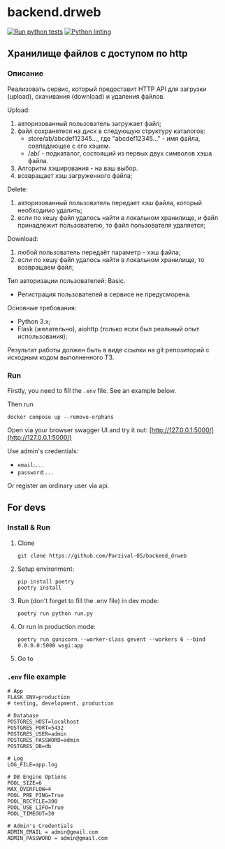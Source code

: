 # backend.drweb

[![Run python tests](https://github.com/Parzival-05/backend.drweb/actions/workflows/run_tests.yaml/badge.svg)](https://github.com/Parzival-05/backend.drweb/actions/workflows/run_tests.yaml)
[![Python linting](https://github.com/Parzival-05/backend.drweb/actions/workflows/python_linting.yaml/badge.svg)](https://github.com/Parzival-05/backend.drweb/actions/workflows/python_linting.yaml)
## Хранилище файлов с доступом по http

### Описание

Реализовать сервис, который предоставит HTTP API для загрузки (upload), скачивания (download) и удаления файлов.

Upload:
1. авторизованный пользователь загружает файл;
2. файл сохранятеся на диск в следующую структуру каталогов:
   - store/ab/abcdef12345..., где "abcdef12345..." - имя файла, совпадающее с его хэшем.
   - /ab/ - подкаталог, состоящий из первых двух символов хэша файла.
3. Алгоритм хэширования - на ваш выбор.
4. возвращает хэш загруженного файла;

Delete:
1. авторизованный пользователь передает хэш файла, который необходимо удалить;
2. если по хешу файл удалось найти в локальном хранилище, и файл принадлежит пользователю, то файл пользователя удаляется;

Download:
1. любой пользователь передаёт параметр - хэш файла;
2. если по хешу файл удалось найти в локальном хранилище, то возвращаем файл;

Тип авторизации пользователей: Basic. 
- Регистрация пользователей в сервисе не предусморена.

Основные требования:
- Python 3.x;
- Flask (желательно), aiohttp (только если был реальный опыт использования);

Результат работы должен быть в виде ссылки на git репозиторий с исходным кодом выполненного ТЗ.


### Run

Firstly, you need to fill the `.env` file. See an example below.

Then run
```
docker compose up --remove-orphans
```
Open via your browser swagger UI and try it out:
[http://127.0.0.1:5000/](http://127.0.0.1:5000/)

Use admin's credentials:
- `email`:`...` 
- `password`:`...`

Or register an ordinary user via api.

## For devs

### Install & Run

1. Clone
    ```
    git clone https://github.com/Parzival-05/backend_drweb
    ```
2. Setup environment:
   ```
   pip install poetry
   poetry install
   ```
3. Run (don't forget to fill the .env file) in dev mode:
   ```
   poetry run python run.py
   ```
4. Or run in production mode:
   ```
   poetry run gunicorn --worker-class gevent --workers 6 --bind 0.0.0.0:5000 wsgi:app
   ```
5. Go to 

### `.env` file example

```
# App
FLASK_ENV=production 
# testing, development, production

# Database
POSTGRES_HOST=localhost
POSTGRES_PORT=5432
POSTGRES_USER=admin
POSTGRES_PASSWORD=admin
POSTGRES_DB=db

# Log
LOG_FILE=app.log

# DB Engine Options
POOL_SIZE=6
MAX_OVERFLOW=4
POOL_PRE_PING=True
POOL_RECYCLE=300
POOL_USE_LIFO=True
POOL_TIMEOUT=30

# Admin's Credentials
ADMIN_EMAIL = admin@gmail.com
ADMIN_PASSWORD = admin@gmail.com
```